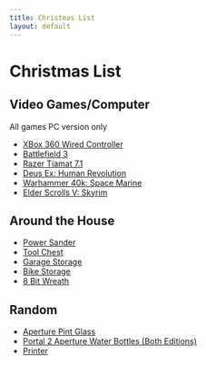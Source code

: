 ```yaml
---
title: Christmas List
layout: default
---
```


# Christmas List

## Video Games/Computer 
All games PC version only
* [XBox 360 Wired Controller](http://goo.gl/kWEYI)
* [Battlefield 3][Battlefield]
* [Razer Tiamat 7.1](http://www.razerzone.com/tiamat/en)
* [Deus Ex: Human Revolution][DeusEx]
* [Warhammer 40k: Space Marine][Warhammer]
* [Elder Scrolls V: Skyrim][Skyrim]

## Around the House
* [Power Sander](http://goo.gl/3N2Mn)
* [Tool Chest](http://goo.gl/J3nvR)
* [Garage Storage](http://goo.gl/YoV9Y)
* [Bike Storage](http://goo.gl/STh8x)
* [8 Bit Wreath](http://goo.gl/fBeba)

## Random
* [Aperture Pint Glass](http://www.thinkgeek.com/interests/giftsforhim/e917/)
* [Portal 2 Aperture Water Bottles (Both Editions)](http://goo.gl/aN9LI)
* [Printer][]

[Battlefield]: http://goo.gl/M3aKh "Battlefield 3"
[Skyrim]: http://goo.gl/UOOTH "Skyrim"
[Warhammer]: http://goo.gl/3Q1wl "Warhammer"
[DeusEx]: http://goo.gl/yjeoC
[Printer]: http://goo.gl/AITOl
